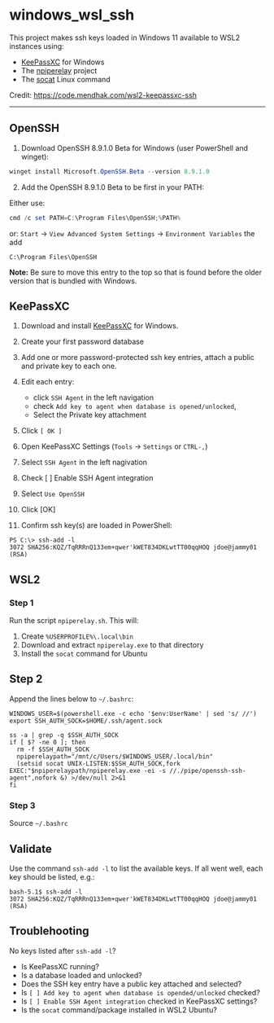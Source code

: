 # windows_wsl_ssh

This project makes ssh keys loaded in Windows 11 available to WSL2 instances
using:

* [KeePassXC](https://keepassxc.org/) for Windows
* The [npiperelay](https://github.com/jstarks/npiperelay) project
* The [socat](http://www.dest-unreach.org/socat/) Linux command


Credit: https://code.mendhak.com/wsl2-keepassxc-ssh

---
## OpenSSH

1. Download OpenSSH 8.9.1.0 Beta for Windows (user PowerShell and winget):

```powershell
winget install Microsoft.OpenSSH.Beta --version 8.9.1.0
```

2. Add the OpenSSH 8.9.1.0 Beta to be first in your PATH:

Either use:

```powershell
cmd /c set PATH=C:\Program Files\OpenSSH;%PATH%
```

or: `Start` -> `View Advanced System Settings` -> `Environment Variables` the add 

```
C:\Program Files\OpenSSH
```

**Note:** Be sure to move this entry to the top so that is found before the older version that is bundled with Windows.


## KeePassXC

1. Download and install [KeePassXC](https://keepassxc.org/) for Windows.
2. Create your first password database
3. Add one or more password-protected ssh key entries, attach a public and private key to each one.
4. Edit each entry:
   - click `SSH Agent` in the left navigation
   - check `Add key to agent when database is opened/unlocked`,
   - Select the Private key attachment

5. Click `[ OK ]`
6. Open KeePassXC Settings (`Tools` -> `Settings` or `CTRL-,`)
7. Select `SSH Agent` in the left nagivation
8. Check [ ] Enable SSH Agent integration
9. Select `Use OpenSSH`
10. Click [OK]
11. Confirm ssh key(s) are loaded in PowerShell:

```
PS C:\> ssh-add -l
3072 SHA256:KQZ/TqRRRnQ133em+qwer'kWET834DKLwtTT00qqHOQ jdoe@jammy01 (RSA)
```


## WSL2

### Step 1

Run the script `npiperelay.sh`. This will:

1. Create `%USERPROFILE%\.local\bin`
2. Download and extract `npiperelay.exe` to that directory
3. Install the `socat` command for Ubuntu

## Step 2

Append the lines below to `~/.bashrc`:

```shell
WINDOWS_USER=$(powershell.exe -c echo '$env:UserName' | sed 's/ //')
export SSH_AUTH_SOCK=$HOME/.ssh/agent.sock

ss -a | grep -q $SSH_AUTH_SOCK
if [ $? -ne 0 ]; then
  rm -f $SSH_AUTH_SOCK
  npiperelaypath="/mnt/c/Users/$WINDOWS_USER/.local/bin"
  (setsid socat UNIX-LISTEN:$SSH_AUTH_SOCK,fork EXEC:"$npiperelaypath/npiperelay.exe -ei -s //./pipe/openssh-ssh-agent",nofork &) >/dev/null 2>&1
fi
```

### Step 3

Source `~/.bashrc`

[modeline]: # ( vim: set number relativenumber textwidth=78 colorcolumn=80: )


## Validate

Use the command `ssh-add -l` to list the available keys. If all went well, each key should be listed, e.g.:

```
bash-5.1$ ssh-add -l
3072 SHA256:KQZ/TqRRRnQ133em+qwer'kWET834DKLwtTT00qqHOQ jdoe@jammy01 (RSA)
```

## Troublehooting

No keys listed after `ssh-add -l`?

* Is KeePassXC running?
* Is a database loaded and unlocked?
* Does the SSH key entry have a public key attached and selected?
* Is `[ ] Add key to agent when database is opended/unlocked` checked?
* Is `[ ] Enable SSH Agent integration` checked in KeePassXC settings?
* Is the `socat` command/package installed in WSL2 Ubuntu?
